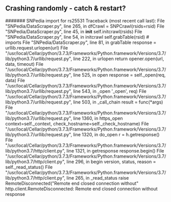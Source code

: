 Crashing randomly - catch & restart?
---------
####### SNPedia import for rs25531
Traceback (most recent call last):
  File "SNPedia/DataScraper.py", line 265, in <module>
    dfCrawl = SNPCrawl(rsids=rsid)
  File "SNPedia/DataScraper.py", line 45, in __init__
    self.initcrawl(rsids)
  File "SNPedia/DataScraper.py", line 54, in initcrawl
    self.grabTable(rsid) # imports
  File "SNPedia/DataScraper.py", line 81, in grabTable
    response = urllib.request.urlopen(url)
  File "/usr/local/Cellar/python/3.7.3/Frameworks/Python.framework/Versions/3.7/lib/python3.7/urllib/request.py", line 222, in urlopen
    return opener.open(url, data, timeout)
  File "/usr/local/Cellar/python/3.7.3/Frameworks/Python.framework/Versions/3.7/lib/python3.7/urllib/request.py", line 525, in open
    response = self._open(req, data)
  File "/usr/local/Cellar/python/3.7.3/Frameworks/Python.framework/Versions/3.7/lib/python3.7/urllib/request.py", line 543, in _open
    '_open', req)
  File "/usr/local/Cellar/python/3.7.3/Frameworks/Python.framework/Versions/3.7/lib/python3.7/urllib/request.py", line 503, in _call_chain
    result = func(*args)
  File "/usr/local/Cellar/python/3.7.3/Frameworks/Python.framework/Versions/3.7/lib/python3.7/urllib/request.py", line 1360, in https_open
    context=self._context, check_hostname=self._check_hostname)
  File "/usr/local/Cellar/python/3.7.3/Frameworks/Python.framework/Versions/3.7/lib/python3.7/urllib/request.py", line 1320, in do_open
    r = h.getresponse()
  File "/usr/local/Cellar/python/3.7.3/Frameworks/Python.framework/Versions/3.7/lib/python3.7/http/client.py", line 1321, in getresponse
    response.begin()
  File "/usr/local/Cellar/python/3.7.3/Frameworks/Python.framework/Versions/3.7/lib/python3.7/http/client.py", line 296, in begin
    version, status, reason = self._read_status()
  File "/usr/local/Cellar/python/3.7.3/Frameworks/Python.framework/Versions/3.7/lib/python3.7/http/client.py", line 265, in _read_status
    raise RemoteDisconnected("Remote end closed connection without"
http.client.RemoteDisconnected: Remote end closed connection without response